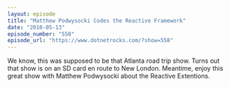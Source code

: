 ```yaml
---
layout: episode
title: "Matthew Podwysocki Codes the Reactive Framework"
date: "2010-05-13"
episode_number: "558"
episode_url: "https://www.dotnetrocks.com/?show=558"
---
```


We know, this was supposed to be that Atlanta road trip show. Turns out that show is on an SD card en route to New London. Meantime, enjoy this great show with Matthew Podwysocki about the Reactive Extentions.
